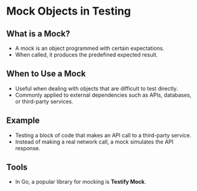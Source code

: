 # Mock Objects in Testing

## What is a Mock?
- A mock is an object programmed with certain expectations.
- When called, it produces the predefined expected result.

## When to Use a Mock
- Useful when dealing with objects that are difficult to test directly.
- Commonly applied to external dependencies such as APIs, databases, or third-party services.

## Example
- Testing a block of code that makes an API call to a third-party service.
- Instead of making a real network call, a mock simulates the API response.

## Tools
- In Go, a popular library for mocking is **Testify Mock**.